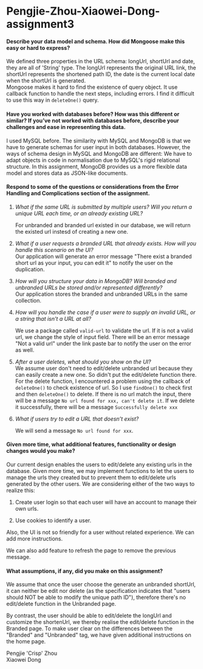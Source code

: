 # Pengjie-Zhou-Xiaowei-Dong-assignment3



#### Describe your data model and schema. How did Mongoose make this easy or hard to express?
We defined three properties in the URL schema: longUrl, shortUrl and date, they are all of 'String' type. The longUrl represents the original URL link, the shortUrl represents the shortened path ID, the date is the current local date when the shortUrl is generated.<br>
Mongoose makes it hard to find the existence of query object. It use callback function to handle the next steps, including errors. I find it difficult to use this way in `deleteOne()` query.

#### Have you worked with databases before? How was this different or similar? If you’ve not worked with databases before, describe your challenges and ease in representing this data.
I used MySQL before. The similarity with MySQL and MongoDB is that we have to generate schemas for user input in both databases. However, the ways of schema design in MySQL and MongoDB are different: We have to adapt objects in code in normalisation due to MySQL's rigid relational structure. In this assignment, MongoDB provides us a more flexible data model and stores data as JSON-like documents. 

#### Respond to some of the questions or considerations from the Error Handling and Complications section of the assignment.
1. *What if the same URL is submitted by multiple users?  Will you return a unique URL each time, or an already existing URL?*<br>
   
   For unbranded and branded url existed in our database, we will return the existed url instesd of creating a new one.<br>
   
2. *What if a user requests a branded URL that already exists.  How will you handle this scenario on the UI?*<br>
   Our application will generate an error message "There exist a branded short url as your input, you can edit it" to notify the user on the duplication.<br>

3. *How will you structure your data in MongoDB?  Will branded and unbranded URLs be stored and/or represented differently?* <br>
   Our application stores the branded and unbranded URLs in the same collection. <br>

4. *How will you handle the case if a user were to supply an invalid URL, or a string that isn’t a URL at all?*<br>

   We use a package called `valid-url` to validate the url. If it is not a valid url, we change the style of input field. There will be an error message "Not a valid url" under the link paste bar to notify the user on the error as well.<br>

5. *After a user deletes, what should you show on the UI?*<br>We assume user don't need to edit/delete unbranded url because they can easily create a new one. So didn't put the edit/delete function there.
   For the delete function, I encountered a problem using the callback of `deleteOne()` to check existence of url. So I use `findOne()` to check first and then `deleteOne()` to delete. If there is no url match the input, there will be a message `No url found for xxx, can't delete it`. If we delete it successfully, there will be a message `Successfully delete xxx`<br>

6. *What if users try to edit a URL that doesn’t exist?*<br>

   We will send a message `No url found for xxx`.<br>

#### Given more time, what additional features, functionality or design changes would you make?
Our current design enables the users to edit/delete any existing urls in the database. Given more time, we may implement functions to let the users to manage the urls they created but to prevent them to edit/delete urls generated by the other users. We are considering either of the two ways to realize this: 

1. Create user login so that each user will have an account to manage their own urls. 

2. Use cookies to identify a user. <br>

Also, the UI is not so friendly for a user without related experience. We can add more instructions.

We can also add feature to refresh the page to remove the previous message.

#### What assumptions, if any, did you make on this assignment?
We assume that once the user choose the generate an unbranded shortUrl, it can neither be edit nor delete (as the specification indicates that "users should NOT be able to modify the unique path ID"), therefore there's no edit/delete function in the Unbranded page. 

By contrast, the user should be able to edit/delete the longUrl and customize the shortenUrl, we thereby realise the edit/delete function in the Branded page. To make user clear on the differences between the "Branded" and "Unbranded" tag, we have given additional instructions on the home page.



Pengjie 'Crisp' Zhou <br>
Xiaowei Dong

